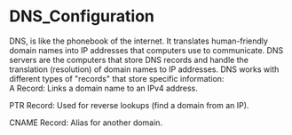 # DNS_Configuration
DNS, is like the phonebook of the internet. It translates human-friendly domain names into IP addresses that computers use to communicate. DNS servers are the computers that store DNS records and handle the translation (resolution) of domain names to IP addresses. DNS works with different types of "records" that store specific information:  
  A Record: Links a domain name to an IPv4 address. 

  PTR Record: Used for reverse lookups (find a domain from an IP). 

  CNAME Record: Alias for another domain.
